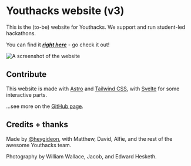 # Youthacks website (v3)

This is the (to-be) website for Youthacks. We support and run student-led hackathons.

You can find it [**_right here_**](https://site-v3-lyart.vercel.app/) - go check it out!

![A screenshot of the website](https://hc-cdn.hel1.your-objectstorage.com/s/v3/37bba61426feb043b7936c4e88739c1a78ffec54_site_v3_screenshot.png)

## Contribute

This website is made with [Astro](https://astro.build) and [Tailwind CSS](https://tailwindcss.com), with [Svelte](https://svelte.dev) for some interactive parts.

...see more on the [GitHub page](https://github.com/youthacks/site-v3).

## Credits + thanks

Made by [@heygideon](https://github.com/heygideon), with Matthew, David, Alfie, and the rest of the awesome Youthacks team.

Photography by William Wallace, Jacob, and Edward Hesketh.
